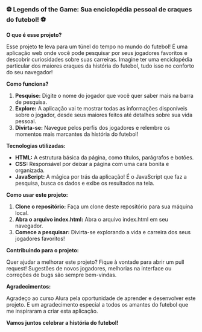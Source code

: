 
### **⚽️ Legends of the Game: Sua enciclopédia pessoal de craques do futebol! ⚽️**

**O que é esse projeto?**

Esse projeto te leva para um túnel do tempo no mundo do futebol! É uma aplicação web onde você pode pesquisar por seus jogadores favoritos e descobrir curiosidades sobre suas carreiras. Imagine ter uma enciclopédia particular dos maiores craques da história do futebol, tudo isso no conforto do seu navegador!

**Como funciona?**

1. **Pesquise:** Digite o nome do jogador que você quer saber mais na barra de pesquisa.
2. **Explore:** A aplicação vai te mostrar todas as informações disponíveis sobre o jogador, desde seus maiores feitos até detalhes sobre sua vida pessoal.
3. **Divirta-se:** Navegue pelos perfis dos jogadores e relembre os momentos mais marcantes da história do futebol!

**Tecnologias utilizadas:**

* **HTML:** A estrutura básica da página, como títulos, parágrafos e botões.
* **CSS:** Responsável por deixar a página com uma cara bonita e organizada.
* **JavaScript:** A mágica por trás da aplicação! É o JavaScript que faz a pesquisa, busca os dados e exibe os resultados na tela.

**Como usar este projeto:**

1. **Clone o repositório:** Faça um clone deste repositório para sua máquina local.
2. **Abra o arquivo index.html:** Abra o arquivo index.html em seu navegador.
3. **Comece a pesquisar:** Divirta-se explorando a vida e carreira dos seus jogadores favoritos!

**Contribuindo para o projeto:**

Quer ajudar a melhorar este projeto? Fique à vontade para abrir um pull request! Sugestões de novos jogadores, melhorias na interface ou correções de bugs são sempre bem-vindas.

**Agradecimentos:**

Agradeço ao curso Alura pela oportunidade de aprender e desenvolver este projeto. E um agradecimento especial a todos os amantes do futebol que me inspiraram a criar esta aplicação.

**Vamos juntos celebrar a história do futebol!** 


